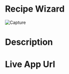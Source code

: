 # Recipe Wizard
![Capture](https://user-images.githubusercontent.com/16126060/135796762-855760bd-b2b5-41a4-8072-52d72a542f7b.PNG)

# Description

# Live App Url
